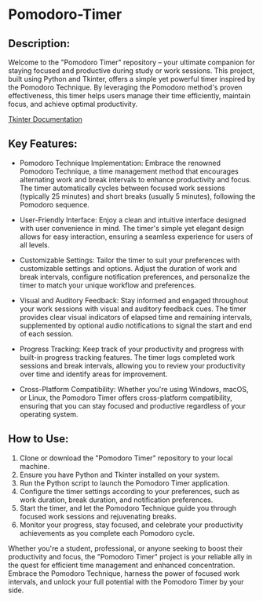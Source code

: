 # Pomodoro-Timer
## Description:

Welcome to the "Pomodoro Timer" repository – your ultimate companion for staying focused and productive during study or work sessions. This project, built using Python and Tkinter, offers a simple yet powerful timer inspired by the Pomodoro Technique. By leveraging the Pomodoro method's proven effectiveness, this timer helps users manage their time efficiently, maintain focus, and achieve optimal productivity.

[Tkinter Documentation](https://docs.python.org/3/library/tkinter.html)

## Key Features:

* Pomodoro Technique Implementation: Embrace the renowned Pomodoro Technique, a time management method that encourages alternating work and break intervals to enhance productivity and focus. The timer automatically cycles between focused work sessions (typically 25 minutes) and short breaks (usually 5 minutes), following the Pomodoro sequence.

* User-Friendly Interface: Enjoy a clean and intuitive interface designed with user convenience in mind. The timer's simple yet elegant design allows for easy interaction, ensuring a seamless experience for users of all levels.

* Customizable Settings: Tailor the timer to suit your preferences with customizable settings and options. Adjust the duration of work and break intervals, configure notification preferences, and personalize the timer to match your unique workflow and preferences.

* Visual and Auditory Feedback: Stay informed and engaged throughout your work sessions with visual and auditory feedback cues. The timer provides clear visual indicators of elapsed time and remaining intervals, supplemented by optional audio notifications to signal the start and end of each session.

* Progress Tracking: Keep track of your productivity and progress with built-in progress tracking features. The timer logs completed work sessions and break intervals, allowing you to review your productivity over time and identify areas for improvement.

* Cross-Platform Compatibility: Whether you're using Windows, macOS, or Linux, the Pomodoro Timer offers cross-platform compatibility, ensuring that you can stay focused and productive regardless of your operating system.

## How to Use:

1. Clone or download the "Pomodoro Timer" repository to your local machine.
2. Ensure you have Python and Tkinter installed on your system.
3. Run the Python script to launch the Pomodoro Timer application.
4. Configure the timer settings according to your preferences, such as work duration, break duration, and notification preferences.
5. Start the timer, and let the Pomodoro Technique guide you through focused work sessions and rejuvenating breaks.
6. Monitor your progress, stay focused, and celebrate your productivity achievements as you complete each Pomodoro cycle.

Whether you're a student, professional, or anyone seeking to boost their productivity and focus, the "Pomodoro Timer" project is your reliable ally in the quest for efficient time management and enhanced concentration. Embrace the Pomodoro Technique, harness the power of focused work intervals, and unlock your full potential with the Pomodoro Timer by your side.
